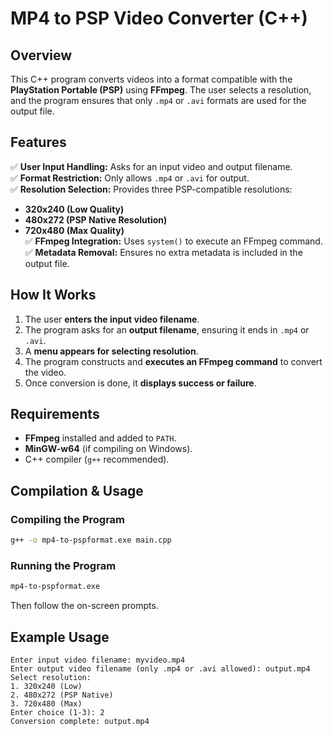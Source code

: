 # MP4 to PSP Video Converter (C++)

## Overview
This C++ program converts videos into a format compatible with the **PlayStation Portable (PSP)** using **FFmpeg**. The user selects a resolution, and the program ensures that only `.mp4` or `.avi` formats are used for the output file.

## Features
✅ **User Input Handling:** Asks for an input video and output filename.  
✅ **Format Restriction:** Only allows `.mp4` or `.avi` for output.  
✅ **Resolution Selection:** Provides three PSP-compatible resolutions:
   - **320x240 (Low Quality)**  
   - **480x272 (PSP Native Resolution)**  
   - **720x480 (Max Quality)**  
✅ **FFmpeg Integration:** Uses `system()` to execute an FFmpeg command.  
✅ **Metadata Removal:** Ensures no extra metadata is included in the output file.  

## How It Works
1. The user **enters the input video filename**.
2. The program asks for an **output filename**, ensuring it ends in `.mp4` or `.avi`.
3. A **menu appears for selecting resolution**.
4. The program constructs and **executes an FFmpeg command** to convert the video.
5. Once conversion is done, it **displays success or failure**.

## Requirements
- **FFmpeg** installed and added to `PATH`.
- **MinGW-w64** (if compiling on Windows).
- C++ compiler (`g++` recommended).

## Compilation & Usage
### **Compiling the Program**
```sh
g++ -o mp4-to-pspformat.exe main.cpp
```

### **Running the Program**
```sh
mp4-to-pspformat.exe
```
Then follow the on-screen prompts.

## Example Usage
```
Enter input video filename: myvideo.mp4
Enter output video filename (only .mp4 or .avi allowed): output.mp4
Select resolution:
1. 320x240 (Low)
2. 480x272 (PSP Native)
3. 720x480 (Max)
Enter choice (1-3): 2
Conversion complete: output.mp4
```

